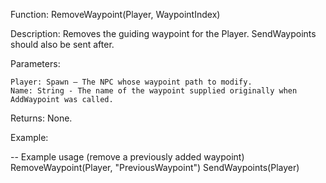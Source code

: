 Function: RemoveWaypoint(Player, WaypointIndex)

Description: Removes the guiding waypoint for the Player.  SendWaypoints should also be sent after.

Parameters:

    Player: Spawn – The NPC whose waypoint path to modify.
    Name: String - The name of the waypoint supplied originally when AddWaypoint was called.

Returns: None.

Example:

-- Example usage (remove a previously added waypoint)
RemoveWaypoint(Player, "PreviousWaypoint")
SendWaypoints(Player)